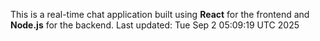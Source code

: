 This is a real-time chat application built using **React** for the frontend and **Node.js** for the backend.
Last updated: Tue Sep  2 05:09:19 UTC 2025
